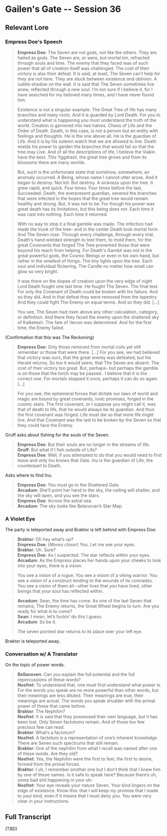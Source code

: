 # Gailen's Gate -- Session 36

## Relevant Lore

### Empress Doe's Speech

> **Empress Doe**: The Seven are not gods, not like the others. They are hailed as gods. The Seven are, or were, but mortal kin, refracted through souls and time. The enemy that they faced was of such power that all of creation itself was challenged. The cost of their victory is also their defeat. It is said, at least, The Seven can’t help for they are not here. They are stuck between existence and oblivion. A subtle shadow on the wall. It is said that The Seven sometimes live anew, reflected through a new soul. I’m not sure if I believe it, for I have searched for my beloved many times, and I have never found him.
>
> Existence is not a singular example. The Great Tree of life has many branches and many roots. And it is guarded by Lord Death. For you to understand what is happening you must understand the truth of the world. Creation is garnered into two halves. Chaos of Life and the Order of Death. Death, in this case, is not a person but an entity with feelings and thoughts. He is the one above all. He is the guardian of Life. And it is by his solemn watch that we are allowed to live. Death wields his power to garden the branches that would fail so that the tree may Live. And of all the descriptions of life, I believe the Viakin have the best. This Yggdrasil, the great tree grows and from its blossoms there are many worlds.
>
> But, such is the unfortunate state that somehow, somewhere, an anomaly occurred. A Being, whose name I cannot utter arose. And it began to destroy. Not kill. But destroy. A sickness upon the tree. It grew rapid, and quick. Four times. Four times before the last, Succeeded. Death, the everpresent guardian, severed the branches that were infected in the hopes that the great tree would remain healthy and strong. But, it was not to be. For though his power was great death has its limitations, but this being does not. Each time it was cast into nothing. Each time it returned.
>
> With no way to stop it a final gamble was made. The infection had made the trunk of the tree- and in the center Death took mortal form. And The Seven rose. Through every challenge, through every trial, Death's hand wielded strength to test them, to mold them, for the great Covenants that forged The Tree prevented those that were beyond his reach from helping. For Death's Gambit was not in the great powerful gods, the Cosmic Beings or even in his own hand, but rather in the smallest of things. The tiny lights upon the tree. Each soul and individual flickering. The Candle no matter how small can glow so very bright.
>
> It was there on the slopes of creation upon the very edge of night Lord Death fought one last time. He fought The Seven. The final test. For only the Covenant of Death could be broken with his failure. And so they did. And in that defeat they were removed from the tapestry. And they could fight The Enemy on equal terms. And so they did. [...]
>
> You see, The Seven had risen above any other calculation, category, or definition. And there they faced the enemy upon the shattered sky of Kalketesh. The fate of Verum was determined. And for the first time, the Enemy failed.

(Confirmation that this was The Reckoning)

> **Empress Doe**: Only those removed from mortal coils yet still remember or those that were there. [...] For you see, we had believed that victory was ours, that the great enemy was defeated, but his Herald returns. So too it would seem, that The Seven are absent. The cost of their victory too great. But, perhaps- but perhaps the gamble is on those that the torch may be passed.. I believe that it is the correct one. For mortals stopped it once, perhaps it can do so again. [...]
>
> For you see, the ephemeral forces that dictate our laws of world and magic are bound by great covenants, ionic promises, forged in the cosmic stars. The first covenant, or I suppose you might call it, was that of death to life, that he would always be its guardian. And thus the first covenant was forged. Life must die so that more life might live. And that Covenant was the last to be broken by the Seven so that they could face the Enemy.

Gruff asks about fishing for the souls of the Seven.

> **Empress Doe**: But their souls are no longer in the streams of life.
**Gruff**: But what if I fish outside of Life?<br>
**Empress Doe**: Well, if you attempted to do that you would need to first leave and only Inu knows that Gate. Inu is the guardian of Life, the counterpart to Death.

Asks where to find Inu.

> **Empress Doe**: You must go to the Shattered Gate.<br>
**Arcadum**: She’ll point her hand to the sky, the ceiling will shatter, and the sky will open, and you see the stars.<br>
**Empress Doe**: Across the astral sea.<br>
**Arcadum**: The sky looks like Belanovan’s Star Map.

### A Violet Eye

The party is teleported away and Braktor is left behind with Empress Doe:

> **Braktor**: Oh hey what’s up?<br>
**Empress Doe**: (*Moves closer*) You. Let me see your eyes.<br>
**Braktor**: Uh. Sure?<br>
**Empress Doe**: As I suspected. The star reflects within your eyes.<br>
**Arcadum**: As the Empress places her hands upon your cheeks to look into your eyes, there is a vision.
>
> You see a vision of a rogue. You see a vision of a viking warrior. You see a vision of a construct tending to the wounds of its comrades. You see a vision of them all--other lives that you have lived, other beings that your soul has reflected within.

> **Arcadum**: Sean, the time has come. As one of the last Seven that remains, The Enemy returns, the Great Wheel begins to turn. Are you ready for what is to come?<br>
**Sean**: I mean, let’s fuckin’ do this I guess.<br>
**Arcadum**: So be it.
>
> The seven pointed star returns to its place over your left eye.

Braktor is teleported away.


### Conversation w/ A Translator

On the topic of power words.

> **Bellanoven**: Can you explain the full potential and the full repercussions of these words?<br>
**Nosfret**: To understand that, one must first understand what power is. For the words you speak are no more powerful than other words, but their meanings are less diluted. Their meanings are true, their meanings are actual. The words you speak shudder with the primal power of those that came before.<br>
**Braktor**: The Nephilim?<br>
**Nosfret**: It is said that they possessed their own language, but it has been lost. Only Seven factotums remain. And of those too few precious few can read.<br>
**Braktor**: What’s a factotum?<br>
**Nosfret**: A factotum is a representation of one’s inherent knowledge. There are Seven such spectrums that still remain.<br>
**Braktor**: One of the nephilim from what I recall was named after one of these words. Are they old?<br>
**Nosfret**: Yes, the Nephilim were the first to feel, the first to desire, formed from the primal forces.<br>
**Braktor**: I uh, I remember another one but I don’t think that I knew him by one of these names. Is it safe to speak here? Because there’s uh, some bad shit happening in your uh-<br>
**Nosfret**: Your eye reveals your nature Seven. Your kind lingers on the edge of existence. Know this: that I will keep my promise that I made to your kind, even if it means that I must deny you. You were very clear in your instructions.

## Full Transcript

(TBD)

